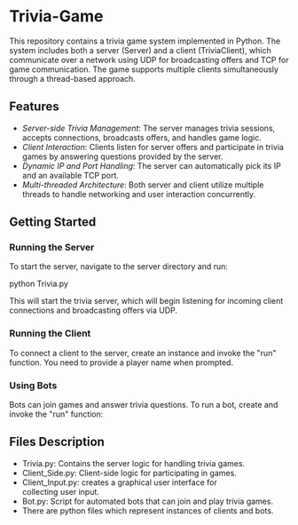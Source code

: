 # Trivia-Game

This repository contains a trivia game system implemented in Python. The system includes both a server (Server) and a client (TriviaClient), which communicate over a network using UDP for broadcasting offers and TCP for game communication. The game supports multiple clients simultaneously through a thread-based approach.

## Features

- *Server-side Trivia Management*: The server manages trivia sessions, accepts connections, broadcasts offers, and handles game logic.
- *Client Interaction*: Clients listen for server offers and participate in trivia games by answering questions provided by the server.
- *Dynamic IP and Port Handling*: The server can automatically pick its IP and an available TCP port.
- *Multi-threaded Architecture*: Both server and client utilize multiple threads to handle networking and user interaction concurrently.

## Getting Started

### Running the Server

To start the server, navigate to the server directory and run:

python Trivia.py


This will start the trivia server, which will begin listening for incoming client connections and broadcasting offers via UDP.

### Running the Client

To connect a client to the server, create an instance and invoke the "run" function. You need to provide a player name when prompted.

### Using Bots

Bots can join games and answer trivia questions. To run a bot, create and invoke the "run" function:

## Files Description

- Trivia.py: Contains the server logic for handling trivia games.
- Client_Side.py: Client-side logic for participating in games.
- Client_Input.py: creates a graphical user interface for collecting user input.
- Bot.py: Script for automated bots that can join and play trivia games.
- There are python files which represent instances of clients and bots.




